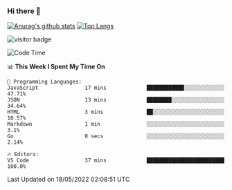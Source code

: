 ### Hi there 👋

<!--
**Akelio-zhang/akelio-zhang** is a ✨ _special_ ✨ repository because its `README.md` (this file) appears on your GitHub profile.

Here are some ideas to get you started:

- 🔭 I’m currently working on ...
- 🌱 I’m currently learning ...
- 👯 I’m looking to collaborate on ...
- 🤔 I’m looking for help with ...
- 💬 Ask me about ...
- 📫 How to reach me: ...
- 😄 Pronouns: ...
- ⚡ Fun fact: ...
-->

[![Anurag's github stats](https://github-readme-stats.vercel.app/api?username=akelio-zhang&line_height=24&hide=contribs&show_icons=true&count_private=true)](https://github.com/anuraghazra/github-readme-stats)
[![Top Langs](https://github-readme-stats.vercel.app/api/top-langs/?username=akelio-zhang&card_width=240&layout=compact&hide=html)](https://github.com/anuraghazra/github-readme-stats)


![visitor badge](https://visitor-badge.glitch.me/badge?page_id=akelio-zhang.README.md)
<!--START_SECTION:waka-->
![Code Time](http://img.shields.io/badge/Code%20Time-7%20hrs%2011%20mins-blue)

📊 **This Week I Spent My Time On** 

```text
💬 Programming Languages: 
JavaScript               17 mins             ████████████░░░░░░░░░░░░░   47.71% 
JSON                     13 mins             ████████░░░░░░░░░░░░░░░░░   34.64% 
HTML                     3 mins              ██░░░░░░░░░░░░░░░░░░░░░░░   10.57% 
Markdown                 1 min               ░░░░░░░░░░░░░░░░░░░░░░░░░   3.1% 
Go                       0 secs              ░░░░░░░░░░░░░░░░░░░░░░░░░   2.14%

🔥 Editors: 
VS Code                  37 mins             █████████████████████████   100.0%

```


 Last Updated on 18/05/2022 02:08:51 UTC
<!--END_SECTION:waka-->

